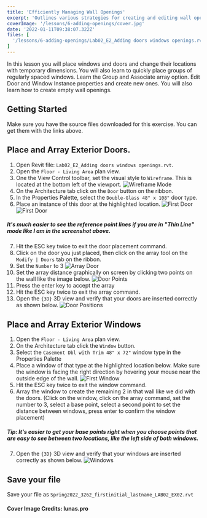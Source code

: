 ```yaml
---
title: 'Efficiently Managing Wall Openings'
excerpt: 'Outlines various strategies for creating and editing wall openings with tools like array, Editing door and window type properties, and create a new window and door type.'
coverImage: '/lessons/6-adding-openings/cover.jpg'
date: '2022-01-11T09:38:07.322Z'
files: [
  '/lessons/6-adding-openings/Lab02_E2_Adding doors windows openings.rvt'
]
---
```


In this lesson you will place windows and doors and change their locations with temporary dimensions. You will also learn to quickly place groups of regularly spaced windows. Learn the Group and Associate array option. Edit Door and Window Instance properties and create new ones. You will also learn how to create empty wall openings.

## Getting Started

Make sure you have the source files downloaded for this exercise. You can get them with the links above.

## Place and Array Exterior Doors.

1. Open Revit file: ``Lab02_E2_Adding doors windows openings.rvt``.
2. Open the ``Floor - Living Area`` plan view.
3. One the View Control toolbar, set the visual style to ``Wireframe``. This is located at the bottom left of the viewport.
![Wireframe Mode](/lessons/6-adding-openings/wireframe.png)
4. On the Architecture tab click on the ``Door`` button on the ribbon.
5. In the Properties Palette, select the ``Double-Glass 48" x 108"`` door type.
6. Place an instance of this door at the highlighted location.
![First Door](/lessons/6-adding-openings/first-door.png)
![First Door](/lessons/6-adding-openings/thin-line.png)
##### It's much easier to see the reference point lines if you are in "Thin Line" mode like I am in the screenshot above.
7. Hit the ESC key twice to exit the door placement command.
8. Click on the door you just placed, then click on the array tool on the ``Modify | Doors`` tab on the ribbon.
9. Set the ``Number`` to 3
![Array Door](/lessons/6-adding-openings/array-door.png)
10. Set the array distance graphically on screen by clicking two points on the wall like the image below.
![Door Points](/lessons/6-adding-openings/door-points.png)
11. Press the enter key to accept the array
12. Hit the ESC key twice to exit the array command.
13. Open the ``{3D}`` 3D view and verify that your doors are inserted correctly as shown below.
![Door Positions](/lessons/6-adding-openings/doors.png)

## Place and Array Exterior Windows

1. Open the ``Floor - Living Area`` plan view.
2. On the Architecture tab click the ``Window`` button.
3. Select the ``Casement Dbl with Trim 48" x 72"`` window type in the Properties Palette
4. Place a window of that type at the highlighted location below. Make sure the window is facing the right direction by hovering your mouse near the outside edge of the wall.
![First Window](/lessons/6-adding-openings/window-first.png)
5. Hit the ESC key twice to exit the window command.
6. Array the window to create the remaining 2 in that wall like we did with the doors. (Click on the window, click on the array command, set the number to 3, select a base point, select a second point to set the distance between windows, press enter to confirm the window placement)
##### Tip: It's easier to get your base points right when you choose points that are easy to see between two locations, like the left side of both windows.
7. Open the ``{3D}`` 3D view and verify that your windows are inserted correctly as shown below.
![Windows](/lessons/6-adding-openings/windows.png)

## Save your file

Save your file as ``Spring2022_3262_firstinitial_lastname_LAB02_EX02.rvt``

#### Cover Image Credits: lunas.pro